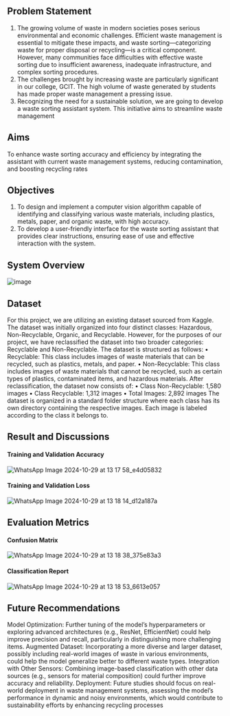 ## Problem Statement
1. The growing volume of waste in modern societies poses serious environmental and
economic challenges. Efficient waste management is essential to mitigate these impacts, and waste sorting—categorizing waste for proper disposal or recycling—is
a critical component. However, many communities face difficulties with effective
waste sorting due to insufficient awareness, inadequate infrastructure, and complex
sorting procedures.
2. The challenges brought by increasing waste are particularly significant in our college,
GCIT. The high volume of waste generated by students has made proper waste
management a pressing issue.
3. Recognizing the need for a sustainable solution, we are going to develop a waste
sorting assistant system. This initiative aims to streamline waste management

## Aims
To enhance waste sorting accuracy and efficiency by integrating the assistant with
current waste management systems, reducing contamination, and boosting recycling
rates

## Objectives
1. To design and implement a computer vision algorithm capable of identifying and
classifying various waste materials, including plastics, metals, paper, and organic
waste, with high accuracy.
2. To develop a user-friendly interface for the waste sorting assistant that provides
clear instructions, ensuring ease of use and effective interaction with the system.

## System Overview

![image](https://github.com/user-attachments/assets/1cc6d114-9e2d-4665-afb7-be34c951c457)

## Dataset
For this project, we are utilizing an existing dataset sourced from Kaggle. The dataset
was initially organized into four distinct classes: Hazardous, Non-Recyclable, Organic,
and Recyclable. However, for the purposes of our project, we have reclassified the dataset
into two broader categories: Recyclable and Non-Recyclable.
The dataset is structured as follows:
• Recyclable: This class includes images of waste materials that can be recycled,
such as plastics, metals, and paper.
• Non-Recyclable: This class includes images of waste materials that cannot be
recycled, such as certain types of plastics, contaminated items, and hazardous materials.
After reclassification, the dataset now consists of:
• Class Non-Recyclable: 1,580 images
• Class Recyclable: 1,312 images
• Total Images: 2,892 images
The dataset is organized in a standard folder structure where each class has its own
directory containing the respective images. Each image is labeled according to the class
it belongs to.

## Result and Discussions

#### Training and Validation Accuracy

![WhatsApp Image 2024-10-29 at 13 17 58_e4d05832](https://github.com/user-attachments/assets/8540638c-cddc-4c3b-9268-29dd21ed6ef6)

#### Training and Validation Loss
![WhatsApp Image 2024-10-29 at 13 18 14_d12a187a](https://github.com/user-attachments/assets/e05bc045-fed1-414b-bf07-7f54899ecab8)

## Evaluation Metrics
#### Confusion Matrix
![WhatsApp Image 2024-10-29 at 13 18 38_375e83a3](https://github.com/user-attachments/assets/459b2514-e723-4d34-bcf4-52a71a2a8b4e)

#### Classification Report
![WhatsApp Image 2024-10-29 at 13 18 53_6613e057](https://github.com/user-attachments/assets/cfd82512-422c-4bf6-8eef-7b4520d76549)


## Future Recommendations
Model Optimization: Further tuning of the model’s hyperparameters or exploring advanced architectures (e.g., ResNet, EfficientNet) could help improve precision and recall,
particularly in distinguishing more challenging items.
Augmented Dataset: Incorporating a more diverse and larger dataset, possibly including
real-world images of waste in various environments, could help the model generalize better
to different waste types.
Integration with Other Sensors: Combining image-based classification with other data
sources (e.g., sensors for material composition) could further improve accuracy and reliability.
Deployment: Future studies should focus on real-world deployment in waste management
systems, assessing the model’s performance in dynamic and noisy environments, which
would contribute to sustainability efforts by enhancing recycling processes


